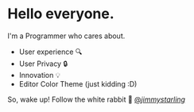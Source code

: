 # Hello everyone.

I'm a Programmer who cares about.
- User experience 🔍   
- User Privacy 🔒 
- Innovation 💡
- Editor Color Theme (just kidding :D) 

So, wake up!
Follow the white rabbit 🐇
[@_jimmystarling_](https://twitter.com/_jimmystarling_)
